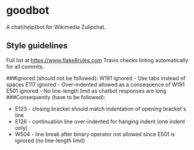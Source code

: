# goodbot
A chat(help)bot for Wikimedia Zulipchat.

## Style guidelines

Full list at https://www.flake8rules.com
Travis checks linting automatically for all commits.

###Ignored (should not be followed):
W191 ignored - Use tabs instead of spaces
E117 ignored - Over-indented allowed as a consequence of W191
E501 ignored - No line-length limit as chatbot responses are long
###Consequently (have to be followed):
* E123 - closing bracket should match indentation of opening bracket's line
* E126 - continuation line over-indented for hanging indent (one indent only)
* W504 - line break after binary operator not allowed since E501 is ignored (no line-length limit)

